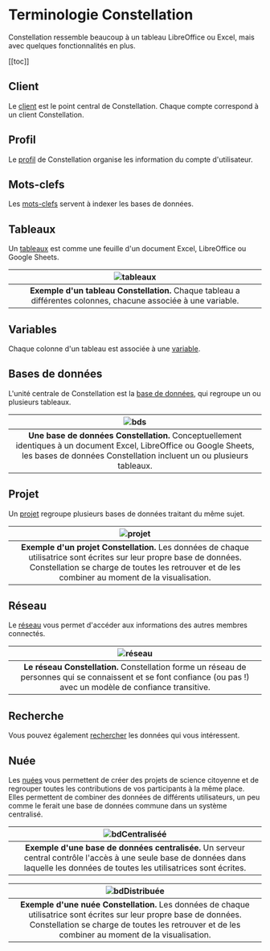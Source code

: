 # Terminologie Constellation
Constellation ressemble beaucoup à un tableau LibreOffice ou Excel, mais avec quelques fonctionnalités en plus. 

[[toc]]

## Client
Le [client](/ipa/client.md) est le point central de Constellation. Chaque compte correspond à un client Constellation.

## Profil
Le [profil](/ipa/profil.md) de Constellation organise les information du compte d'utilisateur.

## Mots-clefs
Les [mots-clefs](/ipa/motsClefs.md) servent à indexer les bases de données.

## Tableaux
Un [tableaux](/ipa/tableaux.md) est comme une feuille d'un document Excel, LibreOffice ou Google Sheets.

| ![tableaux](/images/tableaux.svg) | 
|:--:| 
| **Exemple d'un tableau Constellation.** Chaque tableau a différentes colonnes, chacune associée à une variable. |

## Variables
Chaque colonne d'un tableau est associée à une [variable](/ipa/variables.md).

## Bases de données
L'unité centrale de Constellation est la [base de données](/ipa/bds.md), qui regroupe un ou plusieurs tableaux.

| ![bds](/images/bds.svg) | 
|:--:| 
| **Une base de données Constellation.** Conceptuellement identiques à un document Excel, LibreOffice ou Google Sheets, les bases de données Constellation incluent un ou plusieurs tableaux. |

## Projet
Un [projet](/ipa/projets.md) regroupe plusieurs bases de données traitant du même sujet.

| ![projet](/images/projet.svg) | 
|:--:| 
| **Exemple d'un projet Constellation.** Les données de chaque utilisatrice sont écrites sur leur propre base de données. Constellation se charge de toutes les retrouver et de les combiner au moment de la visualisation. |


## Réseau
Le [réseau](/ipa/réseau.md) vous permet d'accéder aux informations des autres membres connectés.

| ![réseau](/images/réseau.svg) | 
|:--:| 
| **Le réseau Constellation.** Constellation forme un réseau de personnes qui se connaissent et se font confiance (ou pas !) avec un modèle de confiance transitive. |

## Recherche
Vous pouvez également [rechercher](/ipa/recherche.md) les données qui vous intéressent.

## Nuée
Les [nuées](/ipa/nuées.md) vous permettent de créer des projets de science citoyenne et de regrouper toutes les contributions de vos participants à la même place. Elles permettent de combiner des données de différents utilisateurs, un peu comme le ferait une base de données commune dans un système centralisé.

| ![bdCentraliséé](/images/bdCentralisée.svg) | 
|:--:| 
| **Exemple d'une base de données centralisée.** Un serveur central contrôle l'accès à une seule base de données dans laquelle les données de toutes les utilisatrices sont écrites. |

| ![bdDistribuée](/images/bdDistribuée.svg) | 
|:--:| 
| **Exemple d'une nuée Constellation.** Les données de chaque utilisatrice sont écrites sur leur propre base de données. Constellation se charge de toutes les retrouver et de les combiner au moment de la visualisation. |

